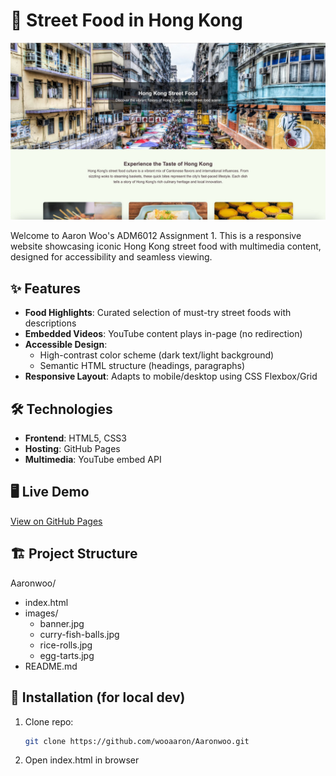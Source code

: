 # 🍢 Street Food in Hong Kong  

![Project Preview](screenshots/preview.jpg) 

Welcome to Aaron Woo's ADM6012 Assignment 1. This is a responsive website showcasing iconic Hong Kong street food with multimedia content, designed for accessibility and seamless viewing.

## ✨ Features
- **Food Highlights**: Curated selection of must-try street foods with descriptions
- **Embedded Videos**: YouTube content plays in-page (no redirection)
- **Accessible Design**:
  - High-contrast color scheme (dark text/light background)
  - Semantic HTML structure (headings, paragraphs)
- **Responsive Layout**: Adapts to mobile/desktop using CSS Flexbox/Grid

## 🛠️ Technologies
- **Frontend**: HTML5, CSS3
- **Hosting**: GitHub Pages
- **Multimedia**: YouTube embed API

## 🖥️ Live Demo
[View on GitHub Pages](https://wooaaron.github.io/Aaronwoo/) 

## 🏗️ Project Structure
Aaronwoo/
- index.html
- images/
  - banner.jpg
  - curry-fish-balls.jpg
  - rice-rolls.jpg
  - egg-tarts.jpg
- README.md

## 🚀 Installation (for local dev)
1. Clone repo:
   ```bash
   git clone https://github.com/wooaaron/Aaronwoo.git
2. Open index.html in browser
